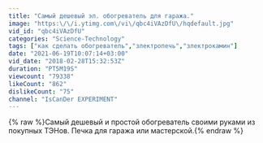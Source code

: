 ```yaml
---
title: "Самый дешевый эл. обогреватель для гаража."
image: "https:\/\/i.ytimg.com\/vi\/qbc4iVAzDfU\/hqdefault.jpg"
vid_id: "qbc4iVAzDfU"
categories: "Science-Technology"
tags: ["как сделать обогреватель","злектропечь","злектрокамин"]
date: "2021-06-19T10:07:14+03:00"
vid_date: "2018-02-28T15:32:53Z"
duration: "PT5M19S"
viewcount: "79338"
likeCount: "862"
dislikeCount: "75"
channel: "IsCanDer EXPERIMENT"
---
```

{% raw %}Самый дешевый и простой обогреватель своими руками из покупных ТЭНов.  Печка для гаража или мастерской.{% endraw %}
